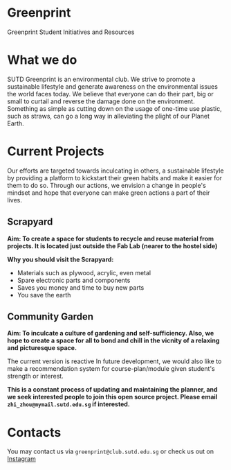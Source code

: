 # Greenprint
Greenprint Student Initiatives and Resources 

# What we do

SUTD Greenprint is an environmental club. We strive to promote a sustainable lifestyle and generate awareness on the environmental issues the world faces today. We believe that everyone can do their part, big or small to curtail and reverse the damage done on the environment. Something as simple as cutting down on the usage of one-time use plastic, such as straws, can go a long way in alleviating the plight of our Planet Earth.<br>

# Current Projects


Our efforts are targeted towards inculcating in others, a sustainable lifestyle by providing a platform to kickstart their green habits and make it easier for them to do so. Through our actions, we envision a change in people's mindset and hope that everyone can make green actions a part of their lives.

## Scrapyard 



**Aim: To create a space for students to recycle and reuse material from projects. It is located just outside the Fab Lab (nearer to the hostel side)**

**Why you should visit the Scrapyard:**

* Materials such as plywood, acrylic, even metal
* Spare electronic parts and components
* Saves you money and time to buy new parts
* You save the earth

## Community Garden

**Aim: To inculcate a culture of gardening and self-sufficiency. Also, we hope to create a space for all to bond and chill in the vicnity of a relaxing and picturesque space.**

The current version is reactive
In future development, we would also like to make a recommendation system for course-plan/module given student's strength or interest.

**This is a constant process of updating and maintaining the planner, and we seek interested people to join this open source project. Please email ```zhi_zhou@mymail.sutd.edu.sg``` if interested.**

# Contacts

You may contact us via ```greenprint@club.sutd.edu.sg``` or check us out on [Instagram](https://www.instagram.com/sutdgreenprint/) 


